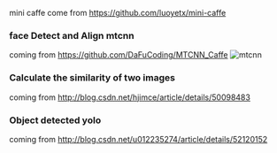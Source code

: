   mini caffe come from https://github.com/luoyetx/mini-caffe
### face Detect and Align mtcnn
coming from https://github.com/DaFuCoding/MTCNN_Caffe
![mtcnn](https://github.com/xingtel/caffe-examples/blob/master/mtcnn_demo.jpg)
### Calculate the similarity of two images
coming from http://blog.csdn.net/hjimce/article/details/50098483

### Object detected yolo
coming from http://blog.csdn.net/u012235274/article/details/52120152
